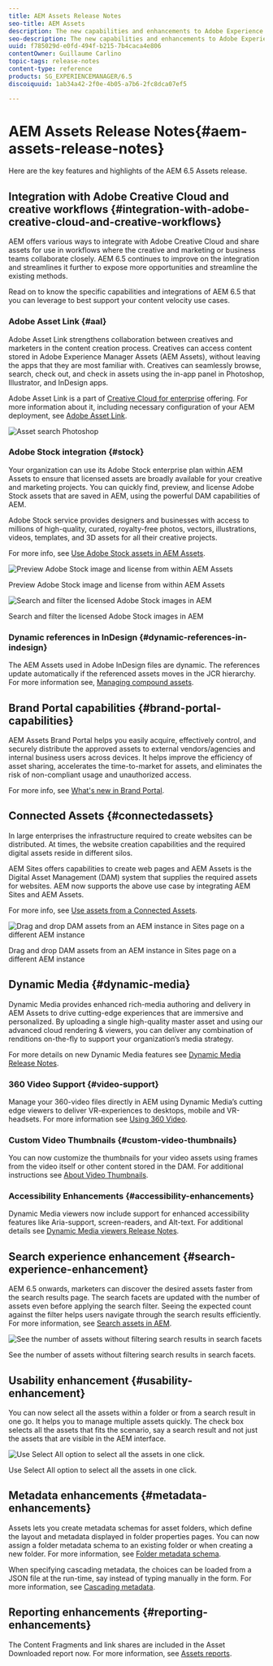 ```yaml
---
title: AEM Assets Release Notes
seo-title: AEM Assets
description: The new capabilities and enhancements to Adobe Experience Manager 6.5 Assets.
seo-description: The new capabilities and enhancements to Adobe Experience Manager 6.5 Assets.
uuid: f785029d-e0fd-494f-b215-7b4caca4e806
contentOwner: Guillaume Carlino
topic-tags: release-notes
content-type: reference
products: SG_EXPERIENCEMANAGER/6.5
discoiquuid: 1ab34a42-2f0e-4b05-a7b6-2fc8dca07ef5

---
```


# AEM Assets Release Notes{#aem-assets-release-notes}

Here are the key features and highlights of the AEM 6.5 Assets release.

## Integration with Adobe Creative Cloud and creative workflows {#integration-with-adobe-creative-cloud-and-creative-workflows}

AEM offers various ways to integrate with Adobe Creative Cloud and share assets for use in workflows where the creative and marketing or business teams collaborate closely. AEM 6.5 continues to improve on the integration and streamlines it further to expose more opportunities and streamline the existing methods.

Read on to know the specific capabilities and integrations of AEM 6.5 that you can leverage to best support your content velocity use cases.

### Adobe Asset Link {#aal}

Adobe Asset Link strengthens collaboration between creatives and marketers in the content creation process. Creatives can access content stored in Adobe Experience Manager Assets (AEM Assets), without leaving the apps that they are most familiar with. Creatives can seamlessly browse, search, check out, and check in assets using the in-app panel in Photoshop, Illustrator, and InDesign apps.

Adobe Asset Link is a part of [Creative Cloud for enterprise](https://www.adobe.com/creativecloud/business/enterprise.html) offering. For more information about it, including necessary configuration of your AEM deployment, see [Adobe Asset Link](https://helpx.adobe.com/enterprise/using/adobe-asset-link.html).

![Asset search Photoshop](assets/asset_search_photoshop.png)

### Adobe Stock integration {#stock}

Your organization can use its Adobe Stock enterprise plan within AEM Assets to ensure that licensed assets are broadly available for your creative and marketing projects. You can quickly find, preview, and license Adobe Stock assets that are saved in AEM, using the powerful DAM capabilities of AEM.

Adobe Stock service provides designers and businesses with access to millions of high-quality, curated, royalty-free photos, vectors, illustrations, videos, templates, and 3D assets for all their creative projects.

For more info, see [Use Adobe Stock assets in AEM Assets](../assets/using/aem-assets-adobe-stock.md).

![Preview Adobe Stock image and license from within AEM Assets](assets/stock_image_preview_license_options.png)

Preview Adobe Stock image and license from within AEM Assets

![Search and filter the licensed Adobe Stock images in AEM](assets/aem-search-filters2.jpg)

Search and filter the licensed Adobe Stock images in AEM

### Dynamic references in InDesign {#dynamic-references-in-indesign}

The AEM Assets used in Adobe InDesign files are dynamic. The references update automatically if the referenced assets moves in the JCR hierarchy. For more information see, [Managing compound assets](/help/assets/using/managing-linked-subassets.md).

## Brand Portal capabilities {#brand-portal-capabilities}

AEM Assets Brand Portal helps you easily acquire, effectively control, and securely distribute the approved assets to external vendors/agencies and internal business users across devices. It helps improve the efficiency of asset sharing, accelerates the time-to-market for assets, and eliminates the risk of non-compliant usage and unauthorized access.

For more info, see [What's new in Brand Portal](https://helpx.adobe.com/experience-manager/brand-portal/using/whats-new.html).

## Connected Assets {#connectedassets}

In large enterprises the infrastructure required to create websites can be distributed. At times, the website creation capabilities and the required digital assets reside in different silos.

AEM Sites offers capabilities to create web pages and AEM Assets is the Digital Asset Management (DAM) system that supplies the required assets for websites. AEM now supports the above use case by integrating AEM Sites and AEM Assets.

For more info, see [Use assets from a Connected Assets](../assets/using/use-assets-across-connected-assets-instances.md).

![Drag and drop DAM assets from an AEM instance in Sites page on a different AEM instance](assets/connected-assets-drag-and-drop-only.gif)

Drag and drop DAM assets from an AEM instance in Sites page on a different AEM instance

## Dynamic Media {#dynamic-media}

Dynamic Media provides enhanced rich-media authoring and delivery in AEM Assets to drive cutting-edge experiences that are immersive and personalized. By uploading a single high-quality master asset and using our advanced cloud rendering & viewers, you can deliver any combination of renditions on-the-fly to support your organization’s media strategy.

For more details on new Dynamic Media features see [Dynamic Media Release Notes](https://marketing.adobe.com/resources/help/en_US/s7/release_notes/).

### 360 Video Support {#video-support}

Manage your 360-video files directly in AEM using Dynamic Media’s cutting edge viewers to deliver VR-experiences to desktops, mobile and VR-headsets. For more information see [Using 360 Video](../assets/using/360-video.md).

### Custom Video Thumbnails {#custom-video-thumbnails}

You can now customize the thumbnails for your video assets using frames from the video itself or other content stored in the DAM. For additional instructions see [About Video Thumbnails](../assets/using/video.md#about-video-thumbnails-in-dynamic-media-scene-mode).

### Accessibility Enhancements {#accessibility-enhancements}

Dynamic Media viewers now include support for enhanced accessibility features like Aria-support, screen-readers, and Alt-text. For additional details see [Dynamic Media viewers Release Notes](https://marketing.adobe.com/resources/help/en_US/s7/viewers_ref/index.html).

## Search experience enhancement {#search-experience-enhancement}

AEM 6.5 onwards, marketers can discover the desired assets faster from the search results page. The search facets are updated with the number of assets even before applying the search filter. Seeing the expected count against the filter helps users navigate through the search results efficiently. For more information, see [Search assets in AEM](../assets/using/search-assets.md).

![See the number of assets without filtering search results in search facets](assets/asset_search_results_in_facets_filters.png)

See the number of assets without filtering search results in search facets.

## Usability enhancement {#usability-enhancement}

You can now select all the assets within a folder or from a search result in one go. It helps you to manage multiple assets quickly. The check box selects all the assets that fits the scenario, say a search result and not just the assets that are visible in the AEM interface.

![Use Select All option to select all the assets in one click.](assets/select-all-in-aem-assets.gif)

Use Select All option to select all the assets in one click.

## Metadata enhancements {#metadata-enhancements}

Assets lets you create metadata schemas for asset folders, which define the layout and metadata displayed in folder properties pages. You can now assign a folder metadata schema to an existing folder or when creating a new folder. For more information, see [Folder metadata schema](../assets/using/folder-metadata-schema.md).

When specifying cascading metadata, the choices can be loaded from a JSON file at the run-time, say instead of typing manually in the form. For more information, see [Cascading metadata](/help/assets/using/cascading-metadata.md).

## Reporting enhancements {#reporting-enhancements}

The Content Fragments and link shares are included in the Asset Downloaded report now. For more information, see [Assets reports](/help/assets/using/asset-reports.md).
